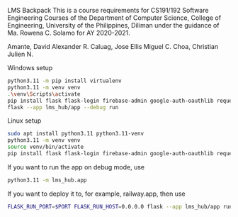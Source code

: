 LMS Backpack
This is a course requirements for CS191/192 Software Engineering Courses of the Department of Computer Science, College of Engineering, University of the Philippines, Diliman under the guidance of Ma. Rowena C. Solamo for AY 2020-2021.

Amante, David Alexander R.
Caluag, Jose Ellis Miguel C.
Choa, Christian Julien N.

Windows setup
```bash
python3.11 -m pip install virtualenv
python3.11 -m venv venv
.\venv\Scripts\activate
pip install flask flask-login firebase-admin google-auth-oauthlib requests python-dotenv
flask --app lms_hub/app --debug run
```

Linux setup
```bash
sudo apt install python3.11 python3.11-venv
python3.11 -m venv venv
source venv/bin/activate
pip install flask flask-login firebase-admin google-auth-oauthlib requests python-dotenv
```

If you want to run the app on debug mode, use
```bash
python3.11 -m lms_hub.app
```
If you want to deploy it to, for example, railway.app, then use
```bash
FLASK_RUN_PORT=$PORT FLASK_RUN_HOST=0.0.0.0 flask --app lms_hub/app run
```